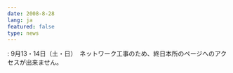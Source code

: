 ```yaml
---
date: 2008-8-28
lang: ja
featured: false
type: news
---
```

: 
9月13・14日（土・日）　ネットワーク工事のため、終日本所のページへのアクセスが出来ません。
